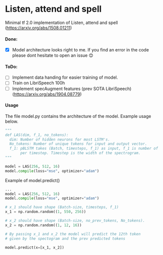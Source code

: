 # Listen, attend and spell
Minimal tf 2.0 implementation of Listen, attend and spell (https://arxiv.org/abs/1508.01211)

#### Done:
+ [x] Model architecture looks right to me. If you find an error in the code please dont hesitate to open an issue 😊

#### ToDo:
+ [ ] Implement data handing for easier training of model.
+ [ ] Train on LibriSpeech 100h
+ [ ] Implement specAugment features (prev SOTA LibriSpeech) (https://arxiv.org/abs/1904.08779)

#### Usage
The file model.py contains the architecture of the model. Example usage below.

```python
"""
def LAS(dim, f_1, no_tokens):
  dim: Number of hidden neurons for most LSTM's.
  No_tokens: Number of unique tokens for input and output vector.
  f_1: pBLSTM takes (Batch, timesteps, f_1) as input, f_1 is number of features of the mel spectrogram 
       per timestep. Timestep is the width of the spectrogram.
"""

model = LAS(256, 512, 16)
model.compile(loss="mse", optimizer="adam")
```
Example of model.predict()
```python
...
model = LAS(256, 512, 16)
model.compile(loss="mse", optimizer="adam")

# x_1 should have shape (Batch-size, timesteps, f_1)
x_1 = np.random.random((1, 550, 256))

# x_2 should have shape (Batch-size, no_prev_tokens, No_tokens). 
x_2 = np.random.random((1, 12, 16))

# By passing x_1 and x_2 the model will predict the 12th token 
# given by the spectogram and the prev predicted tokens

model.predict(x=[x_1, x_2])
```
